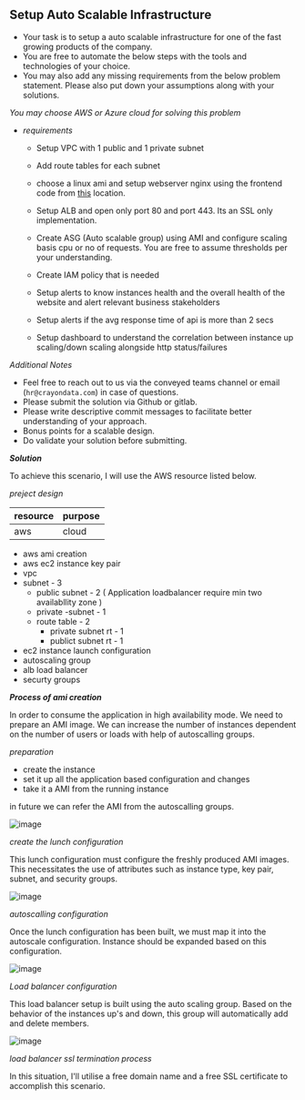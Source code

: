## Setup Auto Scalable Infrastructure

* Your task is to setup a auto scalable infrastructure for one of the fast growing products of the company. 
* You are free to automate the below steps with the tools and technologies of your choice.
* You may also add any missing requirements from the below problem statement. Please also put down your assumptions along with your solutions.

_You may choose AWS or Azure cloud for solving this problem_

* _requirements_

  - Setup VPC with 1 public and 1 private subnet

  - Add route tables for each subnet

  - choose a linux ami and setup webserver nginx using the frontend code from [this](https://github.com/feedmepos/devops-take-home-assignment/tree/main/frontend) location.

  - Setup ALB and open only port 80 and port 443. Its an SSL only implementation.

  - Create ASG (Auto scalable group) using AMI and configure scaling basis cpu or no of requests. You are free to assume thresholds per your understanding.

  - Create IAM policy that is needed
  - Setup alerts to know instances health and the overall health of the website and alert relevant business stakeholders
  - Setup alerts if the avg response time of api is more than 2 secs
  - Setup dashboard to understand the correlation between instance up scaling/down scaling alongside http status/failures

_Additional Notes_

* Feel free to reach out to us via the conveyed teams channel or email (`hr@crayondata.com`) in case of questions.
* Please submit the solution via Github or gitlab.
* Please write descriptive commit messages to facilitate better understanding of your approach.
* Bonus points for a scalable design.
* Do validate your solution before submitting.


_**Solution**_

To achieve this scenario, I will use the AWS resource listed below.

_preject design_

|resource|purpose|
|---|---|
|aws| cloud|

* aws ami creation
* aws ec2 instance key pair
* vpc
* subnet - 3
    * public subnet   - 2 ( Application loadbalancer require min two availabllity zone )
    * private -subnet - 1
    * route table     - 2
      * private subnet rt - 1
      * publict subnet rt - 1
* ec2 instance launch configuration
* autoscaling group
* alb load balancer
* securty groups


_**Process of ami creation**_

In order to consume the application in high availability mode. We need to prepare an AMI image. We can increase the number of instances dependent on the number of users or loads with help of autoscalling groups.

_preparation_

* create the instance
* set it up all the application based configuration and changes
* take it a AMI from the running instance

in future we can refer the AMI from the autoscalling groups.

![image](https://user-images.githubusercontent.com/106981219/172328135-5b2ea40a-949f-4cf8-a80d-c0d7d3621748.png)


_create the lunch configuration_

This lunch configuration must configure the freshly produced AMI images. This necessitates the use of attributes such as instance type, key pair, subnet, and security groups. 

![image](https://user-images.githubusercontent.com/106981219/172328204-2f965aff-105a-463d-8ffc-465f65f15626.png)


_autoscalling configuration_

Once the lunch configuration has been built, we must map it into the autoscale configuration. Instance should be expanded based on this configuration.

![image](https://user-images.githubusercontent.com/106981219/172328374-6b7a4cbf-023f-44a4-807d-3d050ca0277b.png)


_Load balancer configuration_

This load balancer setup is built using the auto scaling group. Based on the behavior of the instances up's and down, this group will automatically add and delete members.

![image](https://user-images.githubusercontent.com/106981219/172329010-6c11b059-05b6-4ef4-8503-cf7f40ea2a92.png)


_load balancer ssl termination process_

In this situation, I'll utilise a free domain name and a free SSL certificate to accomplish this scenario.







  
  
  
